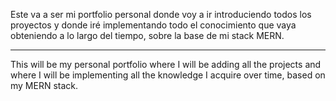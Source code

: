Este va a ser mi portfolio personal donde voy a ir introduciendo todos los proyectos y donde iré implementando todo el conocimiento que vaya obteniendo a lo largo del tiempo, sobre la base de mi stack MERN.

---

This will be my personal portfolio where I will be adding all the projects and where I will be implementing all the knowledge I acquire over time, based on my MERN stack.
